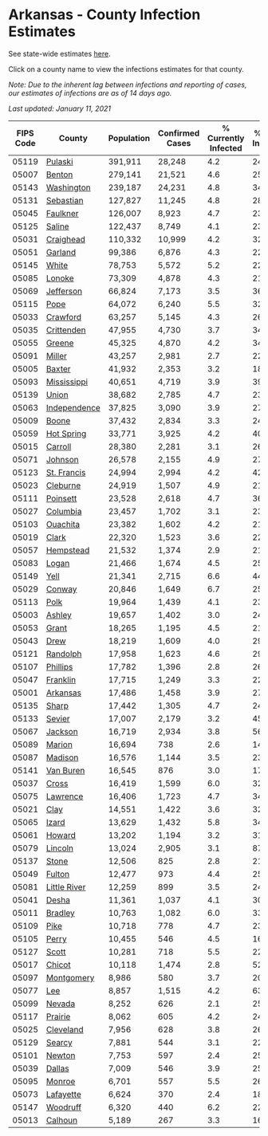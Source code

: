 # Arkansas - County Infection Estimates

See state-wide estimates [here](/infections/us-ar).

Click on a county name to view the infections estimates for that county.

*Note: Due to the inherent lag between infections and reporting of cases, our estimates of infections are as of 14 days ago.*

*Last updated: January 11, 2021*

|   FIPS Code |                       County |   Population |   Confirmed Cases |   % Currently Infected |   % Total Infected |
|-------------|------------------------------|--------------|-------------------|------------------------|--------------------|
|       05119 |           [Pulaski](pulaski) |      391,911 |            28,248 |                    4.2 |               24.2 |
|       05007 |             [Benton](benton) |      279,141 |            21,521 |                    4.6 |               25.0 |
|       05143 |     [Washington](washington) |      239,187 |            24,231 |                    4.8 |               34.1 |
|       05131 |       [Sebastian](sebastian) |      127,827 |            11,245 |                    4.8 |               28.5 |
|       05045 |         [Faulkner](faulkner) |      126,007 |             8,923 |                    4.7 |               23.3 |
|       05125 |             [Saline](saline) |      122,437 |             8,749 |                    4.1 |               23.3 |
|       05031 |       [Craighead](craighead) |      110,332 |            10,999 |                    4.2 |               32.8 |
|       05051 |           [Garland](garland) |       99,386 |             6,876 |                    4.3 |               22.5 |
|       05145 |               [White](white) |       78,753 |             5,572 |                    5.2 |               22.9 |
|       05085 |             [Lonoke](lonoke) |       73,309 |             4,878 |                    4.3 |               21.6 |
|       05069 |       [Jefferson](jefferson) |       66,824 |             7,173 |                    3.5 |               36.6 |
|       05115 |                 [Pope](pope) |       64,072 |             6,240 |                    5.5 |               32.5 |
|       05033 |         [Crawford](crawford) |       63,257 |             5,145 |                    4.3 |               26.3 |
|       05035 |     [Crittenden](crittenden) |       47,955 |             4,730 |                    3.7 |               34.1 |
|       05055 |             [Greene](greene) |       45,325 |             4,870 |                    4.2 |               34.9 |
|       05091 |             [Miller](miller) |       43,257 |             2,981 |                    2.7 |               22.9 |
|       05005 |             [Baxter](baxter) |       41,932 |             2,353 |                    3.2 |               18.1 |
|       05093 |   [Mississippi](mississippi) |       40,651 |             4,719 |                    3.9 |               39.0 |
|       05139 |               [Union](union) |       38,682 |             2,785 |                    4.7 |               23.9 |
|       05063 | [Independence](independence) |       37,825 |             3,090 |                    3.9 |               27.1 |
|       05009 |               [Boone](boone) |       37,432 |             2,834 |                    3.3 |               24.6 |
|       05059 |     [Hot Spring](hot-spring) |       33,771 |             3,925 |                    4.2 |               40.8 |
|       05015 |           [Carroll](carroll) |       28,380 |             2,281 |                    3.1 |               26.5 |
|       05071 |           [Johnson](johnson) |       26,578 |             2,155 |                    4.9 |               27.4 |
|       05123 |   [St. Francis](st.-francis) |       24,994 |             2,994 |                    4.2 |               42.3 |
|       05023 |         [Cleburne](cleburne) |       24,919 |             1,507 |                    4.9 |               21.0 |
|       05111 |         [Poinsett](poinsett) |       23,528 |             2,618 |                    4.7 |               36.5 |
|       05027 |         [Columbia](columbia) |       23,457 |             1,702 |                    3.1 |               23.9 |
|       05103 |         [Ouachita](ouachita) |       23,382 |             1,602 |                    4.2 |               21.8 |
|       05019 |               [Clark](clark) |       22,320 |             1,523 |                    3.6 |               22.9 |
|       05057 |       [Hempstead](hempstead) |       21,532 |             1,374 |                    2.9 |               21.0 |
|       05083 |               [Logan](logan) |       21,466 |             1,674 |                    4.5 |               25.2 |
|       05149 |                 [Yell](yell) |       21,341 |             2,715 |                    6.6 |               44.2 |
|       05029 |             [Conway](conway) |       20,846 |             1,649 |                    6.7 |               25.3 |
|       05113 |                 [Polk](polk) |       19,964 |             1,439 |                    4.1 |               23.5 |
|       05003 |             [Ashley](ashley) |       19,657 |             1,402 |                    3.0 |               24.0 |
|       05053 |               [Grant](grant) |       18,265 |             1,195 |                    4.5 |               21.8 |
|       05043 |                 [Drew](drew) |       18,219 |             1,609 |                    4.0 |               29.2 |
|       05121 |         [Randolph](randolph) |       17,958 |             1,623 |                    4.6 |               29.8 |
|       05107 |         [Phillips](phillips) |       17,782 |             1,396 |                    2.8 |               26.1 |
|       05047 |         [Franklin](franklin) |       17,715 |             1,249 |                    3.3 |               22.5 |
|       05001 |         [Arkansas](arkansas) |       17,486 |             1,458 |                    3.9 |               27.3 |
|       05135 |               [Sharp](sharp) |       17,442 |             1,305 |                    4.7 |               24.2 |
|       05133 |             [Sevier](sevier) |       17,007 |             2,179 |                    3.2 |               45.9 |
|       05067 |           [Jackson](jackson) |       16,719 |             2,934 |                    3.8 |               56.9 |
|       05089 |             [Marion](marion) |       16,694 |               738 |                    2.6 |               14.1 |
|       05087 |           [Madison](madison) |       16,576 |             1,144 |                    3.5 |               23.3 |
|       05141 |       [Van Buren](van-buren) |       16,545 |               876 |                    3.0 |               17.6 |
|       05037 |               [Cross](cross) |       16,419 |             1,599 |                    6.0 |               32.2 |
|       05075 |         [Lawrence](lawrence) |       16,406 |             1,723 |                    4.7 |               34.8 |
|       05021 |                 [Clay](clay) |       14,551 |             1,422 |                    3.6 |               32.0 |
|       05065 |               [Izard](izard) |       13,629 |             1,432 |                    5.8 |               34.1 |
|       05061 |             [Howard](howard) |       13,202 |             1,194 |                    3.2 |               31.0 |
|       05079 |           [Lincoln](lincoln) |       13,024 |             2,905 |                    3.1 |               87.6 |
|       05137 |               [Stone](stone) |       12,506 |               825 |                    2.8 |               21.8 |
|       05049 |             [Fulton](fulton) |       12,477 |               973 |                    4.4 |               25.3 |
|       05081 | [Little River](little-river) |       12,259 |               899 |                    3.5 |               24.5 |
|       05041 |               [Desha](desha) |       11,361 |             1,037 |                    4.1 |               30.8 |
|       05011 |           [Bradley](bradley) |       10,763 |             1,082 |                    6.0 |               33.7 |
|       05109 |                 [Pike](pike) |       10,718 |               778 |                    4.7 |               23.9 |
|       05105 |               [Perry](perry) |       10,455 |               546 |                    4.5 |               16.9 |
|       05127 |               [Scott](scott) |       10,281 |               718 |                    5.5 |               22.0 |
|       05017 |             [Chicot](chicot) |       10,118 |             1,474 |                    2.8 |               52.2 |
|       05097 |     [Montgomery](montgomery) |        8,986 |               580 |                    3.7 |               20.5 |
|       05077 |                   [Lee](lee) |        8,857 |             1,515 |                    4.2 |               63.0 |
|       05099 |             [Nevada](nevada) |        8,252 |               626 |                    2.1 |               25.9 |
|       05117 |           [Prairie](prairie) |        8,062 |               605 |                    4.2 |               24.9 |
|       05025 |       [Cleveland](cleveland) |        7,956 |               628 |                    3.8 |               26.7 |
|       05129 |             [Searcy](searcy) |        7,881 |               544 |                    3.1 |               22.9 |
|       05101 |             [Newton](newton) |        7,753 |               597 |                    2.4 |               25.7 |
|       05039 |             [Dallas](dallas) |        7,009 |               546 |                    3.9 |               25.4 |
|       05095 |             [Monroe](monroe) |        6,701 |               557 |                    5.5 |               26.9 |
|       05073 |       [Lafayette](lafayette) |        6,624 |               370 |                    2.4 |               18.6 |
|       05147 |         [Woodruff](woodruff) |        6,320 |               440 |                    6.2 |               22.6 |
|       05013 |           [Calhoun](calhoun) |        5,189 |               267 |                    3.3 |               16.6 |